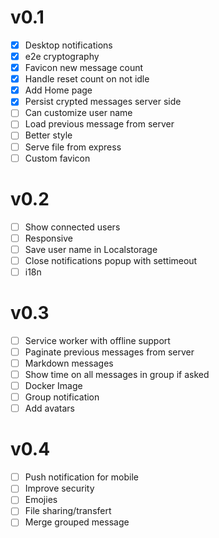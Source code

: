# v0.1

- [x] Desktop notifications
- [x] e2e cryptography
- [x] Favicon new message count
- [x] Handle reset count on not idle
- [x] Add Home page
- [x] Persist crypted messages server side
- [ ] Can customize user name
- [ ] Load previous message from server
- [ ] Better style
- [ ] Serve file from express
- [ ] Custom favicon

# v0.2

- [ ] Show connected users
- [ ] Responsive
- [ ] Save user name in Localstorage
- [ ] Close notifications popup with settimeout
- [ ] i18n

# v0.3

- [ ] Service worker with offline support
- [ ] Paginate previous messages from server
- [ ] Markdown messages
- [ ] Show time on all messages in group if asked
- [ ] Docker Image
- [ ] Group notification
- [ ] Add avatars

# v0.4

- [ ] Push notification for mobile
- [ ] Improve security
- [ ] Emojies
- [ ] File sharing/transfert
- [ ] Merge grouped message
